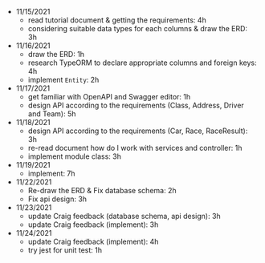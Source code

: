 - 11/15/2021
    + read tutorial document & getting the requirements: 4h
    + considering suitable data types for each columns & draw the ERD: 3h
- 11/16/2021
    + draw the ERD: 1h
    + research TypeORM to declare appropriate columns and foreign keys: 4h
    + implement `Entity`: 2h
- 11/17/2021
    + get familiar with OpenAPI and Swagger editor: 1h
    + design API according to the requirements (Class, Address, Driver and Team): 5h
- 11/18/2021
    + design API according to the requirements (Car, Race, RaceResult): 3h
    + re-read document how do I work with services and controller: 1h
    + implement module class: 3h
- 11/19/2021
    + implement: 7h
- 11/22/2021
    + Re-draw the ERD & Fix database schema: 2h
    + Fix api design: 3h
- 11/23/2021
    + update Craig feedback (database schema, api design): 3h
    + update Craig feedback (implement): 3h
- 11/24/2021
    + update Craig feedback (implement): 4h
    + try jest for unit test: 1h
